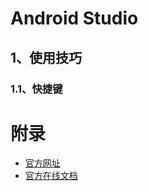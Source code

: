 # Android Studio

## 1、使用技巧

### 1.1、快捷键





















# 附录

- [官方网址](http://tools.android.com/)
- [官方在线文档](https://developer.android.com/studio/intro/)